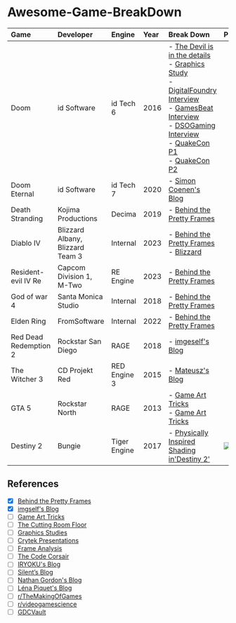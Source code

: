 # Awesome-Game-BreakDown

|Game|Developer|Engine|Year|Break Down|Propaganda|
|:---|:---|:---|:---|:---|:---|
|Doom|id Software|id Tech 6|2016|- [The Devil is in the details](https://advances.realtimerendering.com/s2016/Siggraph2016_idTech6.pdf)<br>- [Graphics Study](https://www.adriancourreges.com/blog/2016/09/09/doom-2016-graphics-study/)<br>- [DigitalFoundry Interview](https://www.eurogamer.net/digitalfoundry-2016-doom-tech-interview)<br>- [GamesBeat Interview](https://venturebeat.com/games/the-definitive-interview-on-the-making-of-doom/)<br>- [DSOGaming Interview](https://www.dsogaming.com/interviews/id-software-tech-interview-dx12-vulkan-mega-textures-pbr-global-illumination-more/)<br>- [QuakeCon P1](https://www.twitch.tv/videos/81946710)<br>- [QuakeCon P2](https://www.twitch.tv/videos/81950107)|
|Doom Eternal|id Software|id Tech 7|2020|- [Simon Coenen's Blog](https://simoncoenen.com/blog/programming/graphics/DoomEternalStudy.html)|
|Death Stranding|Kojima Productions|Decima|2019|- [Behind the Pretty Frames](https://mamoniem.com/behind-the-pretty-frames-death-stranding/)|
|Diablo IV|Blizzard Albany, Blizzard Team 3|Internal|2023|- [Behind the Pretty Frames](https://mamoniem.com/behind-the-pretty-frames-diablo-iv/)<br>- [Blizzard](https://news.blizzard.com/en-us/diablo4/23964183/peeling-back-the-varnish-the-graphics-of-diablo-iv)|
|Resident-evil IV Re|Capcom Division 1, M-Two|RE Engine|2023|- [Behind the Pretty Frames](https://mamoniem.com/behind-the-pretty-frames-resident-evil/)|
|God of war 4|Santa Monica Studio|Internal|2018|- [Behind the Pretty Frames](https://mamoniem.com/behind-the-pretty-frames-god-of-war/)|
|Elden Ring|FromSoftware|Internal|2022|- [Behind the Pretty Frames](https://mamoniem.com/behind-the-pretty-frames-elden-ring/)|
|Red Dead Redemption 2|Rockstar San Diego|RAGE|2018|- [imgeself's Blog](https://imgeself.github.io/posts/2020-06-19-graphics-study-rdr2/)|
|The Witcher 3|CD Projekt Red|RED Engine 3|2015|- [Mateusz's Blog](https://astralcode.blogspot.com/2018/11/reverse-engineering-rendering-of.html)|
|GTA 5| Rockstar North | RAGE | 2013 |- [Game Art Tricks](https://simonschreibt.de/gat/gta-v-underestimated-glow/)<br>- [Game Art Tricks](https://simonschreibt.de/gat/gta-v-wormy-fountain/)|
|Destiny 2| Bungie | Tiger Engine | 2017 |- [Physically Inspired Shading in'Destiny 2'](https://www.gdcvault.com/play/1025290/Translating-Art-into-Technology-Physically)|![](https://pic.imgdb.cn/item/64ae22911ddac507ccf63dfa.jpg)|

## References
- [X] [Behind the Pretty Frames](https://mamoniem.com/category/behind-the-pretty-frames/)
- [X] [imgself's Blog](https://imgeself.github.io/posts/)
- [ ] [Game Art Tricks](https://simonschreibt.de/game-art-tricks/)
- [ ] [The Cutting Room Floor](https://tcrf.net/The_Cutting_Room_Floor)
- [ ] [Graphics Studies](https://www.adriancourreges.com/blog/)
- [ ] [Crytek Presentations](https://archive.org/download/crytek_presentations)
- [ ] [Frame Analysis](https://alain.xyz/blog)
- [ ] [The Code Corsair](https://www.elopezr.com/)
- [ ] [IRYOKU's Blog](https://www.iryoku.com/)
- [ ] [Silent’s Blog](https://cookieplmonster.github.io/)
- [ ] [Nathan Gordon's Blog](https://medium.com/@gordonnl)
- [ ] [Léna Piquet's Blog](https://www.froyok.fr/articles.html)
- [ ] [r/TheMakingOfGames](https://www.reddit.com/r/TheMakingOfGames/)
- [ ] [r/videogamescience](https://www.reddit.com/r/videogamescience/)
- [ ] [GDCVault](https://www.gdcvault.com/)
